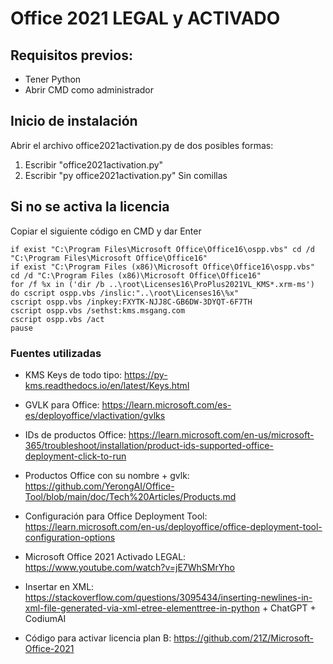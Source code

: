 #  Office 2021 LEGAL y ACTIVADO

## Requisitos previos:
- Tener Python
- Abrir CMD como administrador

## Inicio de instalación
Abrir el archivo office2021activation.py de dos posibles formas:
1) Escribir "office2021activation.py"
2) Escribir "py office2021activation.py"
Sin comillas

## Si no se activa la licencia
Copiar el siguiente código en CMD y dar Enter
```
if exist "C:\Program Files\Microsoft Office\Office16\ospp.vbs" cd /d "C:\Program Files\Microsoft Office\Office16"
if exist "C:\Program Files (x86)\Microsoft Office\Office16\ospp.vbs" cd /d "C:\Program Files (x86)\Microsoft Office\Office16"
for /f %x in ('dir /b ..\root\Licenses16\ProPlus2021VL_KMS*.xrm-ms') do cscript ospp.vbs /inslic:"..\root\Licenses16\%x"
cscript ospp.vbs /inpkey:FXYTK-NJJ8C-GB6DW-3DYQT-6F7TH
cscript ospp.vbs /sethst:kms.msgang.com
cscript ospp.vbs /act
pause
```

### Fuentes utilizadas
- KMS Keys de todo tipo: https://py-kms.readthedocs.io/en/latest/Keys.html

- GVLK para Office: https://learn.microsoft.com/es-es/deployoffice/vlactivation/gvlks

- IDs de productos Office: https://learn.microsoft.com/en-us/microsoft-365/troubleshoot/installation/product-ids-supported-office-deployment-click-to-run

- Productos Office con su nombre + gvlk: https://github.com/YerongAI/Office-Tool/blob/main/doc/Tech%20Articles/Products.md 

- Configuración para Office Deployment Tool: https://learn.microsoft.com/en-us/deployoffice/office-deployment-tool-configuration-options 

- Microsoft Office 2021 Activado LEGAL: https://www.youtube.com/watch?v=jE7WhSMrYho 

- Insertar en XML: https://stackoverflow.com/questions/3095434/inserting-newlines-in-xml-file-generated-via-xml-etree-elementtree-in-python + ChatGPT + CodiumAI

- Código para activar licencia plan B: https://github.com/21Z/Microsoft-Office-2021

